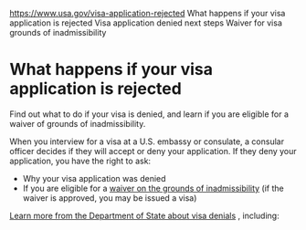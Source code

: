 

https://www.usa.gov/visa-application-rejected
What happens if your visa application is rejected
Visa application denied next steps
Waiver for visa grounds of inadmissibility

What happens if your visa application is rejected
=================================================

Find out what to do if your visa is denied, and learn if you are eligible for a waiver of grounds of inadmissibility.

When you interview for a visa at a U.S. embassy or consulate, a consular officer decides if they will accept or deny your application. If they deny your application, you have the right to ask:

* Why your visa application was denied
* If you are eligible for a
  [waiver on the grounds of inadmissibility](https://www.uscis.gov/forms/centralized-filing-and-adjudication-for-form-i-601-application-for-waiver-of-grounds-of)
  (if the waiver is approved, you may be issued a visa)

[Learn more from the Department of State about visa denials](https://travel.state.gov/content/travel/en/us-visas/visa-information-resources/visa-denials.html)
, including:
